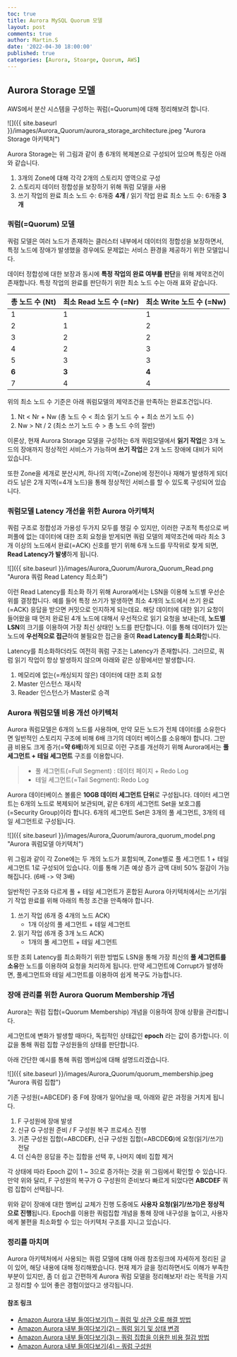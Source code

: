 ```yaml
---
toc: true
title: Aurora MySQL Quorum 모델
layout: post
comments: true
author: Martin.S
date: '2022-04-30 18:00:00'
published: true
categories: [Aurora, Stoarge, Quorum, AWS]
---
```


## Aurora Storage 모델
AWS에서 분산 시스템을 구성하는 쿼럼(=Quorum)에 대해 정리해보려 합니다.

![]({{ site.baseurl }}/images/Aurora_Quorum/aurora_storage_architecture.jpeg "Aurora Storage 아키텍처")

Aurora Storage는 위 그림과 같이 총 6개의 복제본으로 구성되어 있으며 특징은 아래와 같습니다.
1. 3개의 Zone에 대해 각각 2개의 스토리지 영역으로 구성
2. 스토리지 데이터 정합성을 보장하기 위해 쿼럼 모델을 사용
3. 쓰기 작업의 완료 최소 노드 수: 6개중 **4개** / 읽기 작업 완료 최소 노드 수: 6개중 **3개**

### 쿼럼(=Quorum) 모델
쿼럼 모델은 여러 노드가 존재하는 클러스터 내부에서 데이터의 정합성을 보장하면서,
특정 노드에 장애가 발생했을 경우에도 문제없는 서비스 환경을 제공하기 위한 모델입니다.

데이터 정합성에 대한 보장과 동시에 **특정 작업의 완료 여부를 판단**을 위해 제약조건이 존재합니다.
특정 작업의 완료를 판단하기 위한 최소 노드 수는 아래 표와 같습니다.

| 총 노드 수 (Nt) | 최소 Read 노드 수 (=Nr) | 최소 Write 노드 수 (=Nw) |
| -------- | -------- | -------- |
| 1 | 1 | 1 |
| 2 | 1 | 2 | 
| 3 | 2 | 2 |
| 4 | 2 | 3 |
| 5 | 3 | 3 |
| **6** | **3** | **4** |
| 7 | 4 | 4 |

위의 최소 노드 수 기준은 아래 쿼럼모델의 제약조건을 만족하는 완료조건입니다.
1. Nt < Nr + Nw (총 노드 수 < 최소 읽기 노드 수 + 최소 쓰기 노드 수)
2. Nw > Nt / 2  (최소 쓰기 노드 수 > 총 노드 수의 절반)

이론상, 현재 Aurora Storage 모델을 구성하는 6개 쿼럼모델에서 
**읽기 작업**은 3개 노드의 장애까지 정상적인 서비스가 가능하며 **쓰기 작업**은 2개 노드 장애에 대비가 되어 있습니다.

또한 Zone을 세개로 분산시켜, 하나의 지역(=Zone)에 정전이나 재해가 발생하게 되더라도
남은 2개 지역(=4개 노드)을 통해 정상적인 서비스를 할 수 있도록 구성되어 있습니다.


### 쿼럼모델 Latency 개선을 위한 Aurora 아키텍처
쿼럼 구조로 정합성과 가용성 두가지 모두를 챙길 수 있지만, 이러한 구조적 특성으로
버퍼풀에 없는 데이터에 대한 조회 요청을 받게되면 쿼럼 모델의 제약조건에 따라
최소 3개 이상의 노드에서 완료(=ACK) 신호를 받기 위해 6개 노드를 무작위로 찾게 되면, 
**Read Latency가 발생**하게 됩니다.

![]({{ site.baseurl }}/images/Aurora_Quorum/Aurora_Quorum_Read.png "Aurora 쿼럼 Read Latency 최소화")

이런 Read Latency를 최소화 하기 위해 Aurora에서는 LSN을 이용해 노드별 우선순위를 결정합니다.
예를 들어 특정 쓰기가 발생하면 최소 4개의 노드에서 쓰기 완료(=ACK) 응답을 받으면 커밋으로 인지하게 되는데요.
해당 데이터에 대한 읽기 요청이 들어왔을 때 먼저 완료된 4개 노드에 대해서 우선적으로 읽기 요청을 보내는데, 
**노드별 LSN**의 크기를 이용하여 가장 최신 상태인 노드를 판단합니다.
이를 통해 데이터가 있는 노드에 **우선적으로 접근**하여 불필요한 접근을 줄여 **Read Latency를 최소화**합니다.

Latency를 최소화하더라도 여전히 쿼럼 구조는 Latency가 존재합니다.
그러므로, 쿼럼 읽기 작업이 항상 발생하지 않으며 아래와 같은 상황에서만 발생합니다.
1. 메모리에 없는(=캐싱되지 않은) 데이터에 대한 조회 요청
2. Master 인스턴스 재시작
3. Reader 인스턴스가 Master로 승격


### Aurora 쿼럼모델 비용 개선 아키텍처
Aurora 쿼럼모델은 6개의 노드를 사용하며, 만약 모든 노드가 전체 데이터를 소유한다면
일반적인 스토리지 구조에 비해 6배 크기의 데이터 베이스를 소유해야 합니다.
그만큼 비용도 크게 증가(=**약 6배**)하게 되므로 이런 구조를 개선하기 위해 Aurora에서는 
**풀 세그먼트 + 테일 세그먼트** 구조를 이용합니다.

> * 풀 세그먼트(=Full Segment) : 데이터 페이지 + Redo Log
> * 테일 세그먼트(=Tail Segment): Redo Log

Aurora 데이터베이스 볼륨은 **10GB 데이터 세그먼트 단위**로 구성됩니다.
데이터 세그먼트는 6개의 노드로 복제되어 보관되며, 같은 6개의 세그먼트 Set을 보호그룹(=Security Group)이라 합니다.
6개의 세그먼트 Set은 3개의 풀 세그먼트, 3개의 테일 세그먼트로 구성됩니다.

![]({{ site.baseurl }}/images/Aurora_Quorum/aurora_quorum_model.png "Aurora 쿼럼모델 아키텍처")

위 그림과 같이 각 Zone에는 두 개의 노드가 포함되며, Zone별로 풀 세그먼트 1 + 테일 세그먼트 1로 구성되어 있습니다.
이를 통해 기존 예상 증가 금액 대비 50% 절감이 가능해집니다. (6배 -> 약 3배)

일반적인 구조와 다르게 풀 + 테일 세그먼트가 혼합된 Aurora 아키텍처에서는 
쓰기/읽기 작업 완료를 위해 아래의 특정 조건을 만족해야 합니다.

1. 쓰기 작업 (6개 중 4개의 노드 ACK)
   - 1개 이상의 풀 세그먼트 + 테일 세그먼트
2. 읽기 작업 (6개 중 3개 노드 ACK)
   - 1개의 풀 세그먼트 + 테일 세그먼트

또한 조회 Latency를 최소화하기 위한 방법도 LSN을 통해 가장 최신의 **풀 세그먼트를 소유**한 
노드를 이용하여 요청을 처리하게 됩니다. 
만약 세그먼트에 Corrupt가 발생하면, 풀세그먼트와 테일 세그먼트를 이용하여 쉽게 복구도 가능합니다.


### 장애 관리를 위한 Aurora Quorum Membership 개념
Aurora는 쿼럼 집합(=Quorum Membership) 개념을 이용하여 장애 상황을 관리합니다.

세그먼트에 변화가 발생할 때마다, 독립적인 상태값인 **epoch** 라는 값이 증가합니다.
이 값을 통해 쿼럼 집합 구성원들의 상태를 판단합니다.

아래 간단한 예시를 통해 쿼럼 멤버십에 대해 설명드리겠습니다.

![]({{ site.baseurl }}/images/Aurora_Quorum/quorum_membership.jpeg "Aurora 쿼럼 집합")

기존 구성원(=ABCEDF) 중 F에 장애가 일어났을 때, 아래와 같은 과정을 거치게 됩니다.

1. F 구성원에 장애 발생
2. 신규 G 구성원 준비 / F 구성원 복구 프로세스 진행
3. 기존 구성원 집합(=ABCDE**F**), 신규 구성원 집합(=ABCDE**G**)에 요청(읽기/쓰기) 전달
4. 더 신속한 응답을 주는 집합을 선택 후, 나머지 예비 집합 제거

각 상태에 따라 Epoch 값이 1 ~ 3으로 증가하는 것을 위 그림에서 확인할 수 있습니다.
만약 위와 달리, F 구성원의 복구가 G 구성원의 준비보다 빠르게 되었다면 **ABCDEF** 쿼럼 집합이 선택됩니다.

위와 같이 장애에 대한 멤버십 교체가 진행 도중에도 **사용자 요청(읽기/쓰기)은 정상적으로 진행**됩니다.
Epoch를 이용한 쿼럼집합 개념을 통해 장애 내구성을 높이고, 사용자에게 불편을 최소화할 수 있는 아키텍처 구조를 지니고 있습니다.


### 정리를 마치며
Aurora 아키텍처에서 사용되는 쿼럼 모델에 대해 아래 참조링크에 자세하게 정리된 글이 있어, 해당 내용에 대해 정리해봤습니다.
현재 제가 글을 정리하면서도 이해가 부족한 부분이 있지만, 좀 더 쉽고 간편하게 Aurora 쿼럼 모델을 정리해보자! 라는 목적을 가지고
정리할 수 있어 좋은 경험이었다고 생각됩니다.

#### **참조 링크**
- [Amazon Aurora 내부 들여다보기(1) – 쿼럼 및 상관 오류 해결 방법](https://aws.amazon.com/ko/blogs/korea/amazon-aurora-under-the-hood-quorum-and-correlated-failure/)
- [Amazon Aurora 내부 들여다보기(2) – 쿼럼 읽기 및 상태 변경](https://aws.amazon.com/ko/blogs/korea/amazon-aurora-under-the-hood-quorum-reads-and-mutating-state/)
- [Amazon Aurora 내부 들여다보기(3) – 쿼럼 집합을 이용한 비용 절감 방법](https://aws.amazon.com/ko/blogs/korea/amazon-aurora-under-the-hood-reducing-costs-using-quorum-sets/)
- [Amazon Aurora 내부 들여다보기(4) – 쿼럼 구성원](https://aws.amazon.com/ko/blogs/korea/amazon-aurora-under-the-hood-quorum-membership/)













